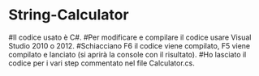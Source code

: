 # String-Calculator

#Il codice usato è C#. 
#Per modificare e compilare il codice usare Visual Studio 2010 o 2012. 
#Schiacciano F6 il codice viene compilato, F5 viene compilato e lanciato (si aprirà la console con il risultato).
#Ho lasciato il codice per i vari step commentato nel file Calculator.cs.
